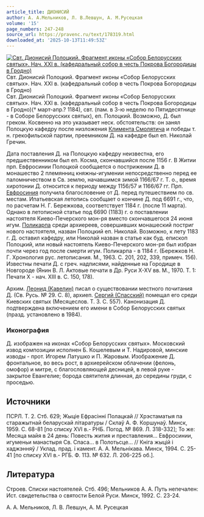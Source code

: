```yaml
---
article_title: ДИОНИСИЙ
author: А. А.Мельников, Л. В.Левшун, A. М.Русецкая
volume: '15'
page_numbers: 247-248
source_url: https://pravenc.ru/text/178319.html
downloaded_at: '2025-10-13T11:49:53Z'
---
```


[![Свт. Дионисий Полоцкий. Фрагмент иконы «Собор Белорусских святых». Нач. XXI в. (кафедральный собор в честь Покрова Богородицы в Гродно)](https://pravenc.ru/data/913/484/1234/i200.jpg "Кликните для увеличения картинки")](https://pravenc.ru/data/913/484/1234/i400.jpg)Свт. Дионисий Полоцкий. Фрагмент иконы «Собор Белорусских святых». Нач. XXI в. (кафедральный собор в честь Покрова Богородицы в Гродно)  
Свт. Дионисий Полоцкий. Фрагмент иконы «Собор Белорусских святых». Нач. XXI в. (кафедральный собор в честь Покрова Богородицы в Гродно)(† март-апр.? 1184), свт. (пам. в 3-ю неделю по Пятидесятнице - в Соборе Белорусских святых), еп. Полоцкий. Возможно, Д. был греком. Косвенно на это указывает неск. обстоятельств: он занял Полоцкую кафедру после низложения [Климента Смолятича](<https://pravenc.ru/text/Климента Смолятича.html>) и победы т. н. грекофильской партии, преемником Д. на кафедре был еп. Николай Гречин.

Дата поставления Д. на Полоцкую кафедру неизвестна, его предшественником был еп. Косма, скончавшийся после 1156 г. В Житии прп. Евфросинии Полоцкой сообщается о пострижении Д. в монашество 2 племянниц княжны-игумении непосредственно перед ее паломничеством в Св. землю, начавшимся зимой 1166/67 г. Т. о., время хиротонии Д. относится к периоду между 1156/57 и 1166/67 гг. Прп. [Евфросиния](https://pravenc.ru/text/Евфросиния.html) получила благословение от Д. перед путешествием по св. местам. Ипатьевская летопись сообщает о кончине Д. под 6691 г., что, по расчетам Н. Г. Бережкова, соответствует 1184 г. (после 11 марта). Однако в летописной статье под 6690 (1183) г. о поставлении настоятеля Киево-Печерского мон-ря вместо скончавшегося 24 июня игум. [Поликарпа](https://pravenc.ru/text/Поликарп.html) среди архиереев, совершивших монашеский постриг нового настоятеля, назван Полоцкий еп. Николай. Возможно, к лету 1183 г. Д. оставил кафедру, или Николай назван в статье как буд. епископ Полоцкий, или новый настоятель Киево-Печерского мон-ря был избран почти через год после смерти игум. Поликарпа - в 1184 г. (Бережков Н. Г. Хронология рус. летописания. М., 1963. С. 201, 202, 339, примеч. 156). Известны печати Д. с греч. надписями, найденные на Городище в Новгороде (Янин В. Л. Актовые печати в Др. Руси X-XV вв. М., 1970. Т. 1: Печати Х - нач. XIII в. С. 150, 178).

Архим. [Леонид (Кавелин)](<https://pravenc.ru/text/Леонид (Кавелин).html>) писал о существовании местного почитания Д. (Св. Русь. № 29. С. 8), архиеп. [Сергий (Спасский)](<https://pravenc.ru/text/Сергий (Спасский).html>) помещал его среди Киевских святых (Месяцеслов. Т. 3. С. 557). Канонизация Д. подтверждена включением его имени в Собор Белорусских святых (празд. установлено в 1984).

### Иконография

Д. изображен на иконах «Собор Белорусских святых». Московский извод композиции исполнен Б. Кошелевым и Т. Надировой, минские изводы - прот. Игорем Латушко и П. Жаровым. Изображение Д. фронтальное, во весь рост, в архиерейском облачении (фелонь, омофор) и митре, с благословляющей десницей, в левой руке - закрытое Евангелие; борода святителя длинная, до середины груди, с проседью.

## Источники

ПСРЛ. Т. 2. Стб. 629; Жыцiе Ефрасiннi Полацкай // Хрэстаматыя па старажытнай беларускай лiтаратуры / Склаў А. Ф. Коршунаў. Минск, 1959. С. 68-81 [по списку XVI в.- РНБ. Погод. № 869. Л. 318-332]; То же: Месяца майя в 24 день: Повесть жития и преставления... Евфросинии, игуменьи манастыря Св. Спаса... в Полотьсце... // Кнiга жыцiй i хаджэнняў / Уклад. прад. i камент. А. А. Мельнiкава. Минск, 1994. С. 25-41 [по списку XVI в.- РГБ. Ф. 113. № 632. Л. 206-225 об.].

## Литература

Строев. Списки настоятелей. Стб. 496; Мельников А. А. Путь непечален: Ист. свидетельства о святости Белой Руси. Минск, 1992. С. 23-24.

А. А.  Мельников, Л. В.  Левшун, A. М.  Русецкая

